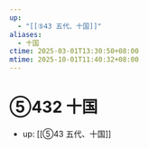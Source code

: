 ```yaml
---
up:
  - "[[⑤43 五代、十国]]"
aliases:
  - 十国
ctime: 2025-03-01T13:30:50+08:00
mtime: 2025-10-01T11:40:32+08:00
---
```


# ⑤432 十国

- up: [[⑤43 五代、十国]]
